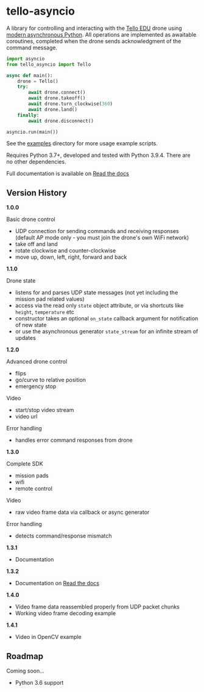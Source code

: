 # tello-asyncio

A library for controlling and interacting with the [Tello EDU](https://www.ryzerobotics.com/tello-edu) drone using [modern asynchronous Python](https://docs.python.org/3/library/asyncio.html).  All operations are implemented as awaitable coroutines, completed when the drone sends acknowledgment of the command message.


``` python
import asyncio
from tello_asyncio import Tello

async def main():
    drone = Tello()
    try:
        await drone.connect()
        await drone.takeoff()
        await drone.turn_clockwise(360)
        await drone.land()
    finally:
        await drone.disconnect()

asyncio.run(main())
```

See the [examples](examples) directory for more usage example scripts.

Requires Python 3.7+, developed and tested with Python 3.9.4.  There are no other dependencies.

Full documentation is available on [Read the docs](https://tello-asyncio.readthedocs.io/en/latest/)

## Version History

**1.0.0**

Basic drone control
- UDP connection for sending commands and receiving responses (default AP mode only - you must join the drone's own WiFi network)
- take off and land
- rotate clockwise and counter-clockwise
- move up, down, left, right, forward and back

**1.1.0**

Drone state
- listens for and parses UDP state messages (not yet including the mission pad related values)
- access via the read only `state` object attribute, or via shortcuts like `height`, `temperature` etc
- constructor takes an optional `on_state` callback argument for notification of new state
- or use the asynchronous generator `state_stream` for an infinite stream of updates  

**1.2.0**

Advanced drone control
- flips
- go/curve to relative position
- emergency stop

Video
- start/stop video stream
- video url

Error handling
- handles error command responses from drone

**1.3.0**

Complete SDK
- mission pads
- wifi
- remote control

Video
- raw video frame data via callback or async generator

Error handling
- detects command/response mismatch

**1.3.1**

- Documentation

**1.3.2**

- Documentation on [Read the docs](https://tello-asyncio.readthedocs.io/en/latest/)

**1.4.0**

- Video frame data reassembled properly from UDP packet chunks 
- Working video frame decoding example

**1.4.1**

- Video in OpenCV example

## Roadmap

Coming soon...

- Python 3.6 support 
